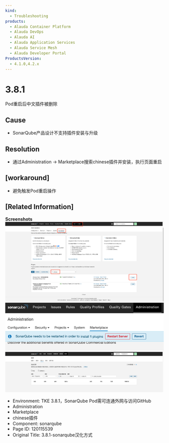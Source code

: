 ```yaml
---
kind:
  - Troubleshooting
products:
  - Alauda Container Platform
  - Alauda DevOps
  - Alauda AI
  - Alauda Application Services
  - Alauda Service Mesh
  - Alauda Developer Portal
ProductsVersion:
  - 4.1.0,4.2.x
---
```

<!-- A type of document that involves encountering a fault, diagnosing it, performing root cause analysis, and providing solutions. -->

# 3.8.1

Pod重启后中文插件被删除

## Cause
- SonarQube产品设计不支持插件安装与升级

## Resolution
- 通过Administration → Marketplace搜索chinese插件并安装，执行页面重启

## [workaround]
- 避免触发Pod重启操作

## [Related Information]
**Screenshots**
![](assets/3-8-1-sonarqubeyi-hua-fang-shi/image2022-8-2_19-11-27.png)
![](assets/3-8-1-sonarqubeyi-hua-fang-shi/image2022-8-2_19-11-44.png)
![](assets/3-8-1-sonarqubeyi-hua-fang-shi/image2022-8-2_19-14-5.png)
- Environment: TKE 3.8.1，SonarQube Pod需可连通外网与访问GitHub
- Administration
- Marketplace
- chinese插件
- Component: sonarqube
- Page ID: 120115539
- Original Title: 3.8.1-sonarqube汉化方式
